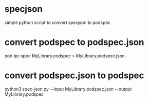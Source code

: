 # specjson
simple python script to convert specjson to podspec

# convert podspec to podspec.json
pod ipc spec MyLibrary.podspec > MyLibrary.podspec.json

# convert podspec.json to podspec
python3 spec-json.py --input MyLibrary.podspec.json --output MyLibrary.podspec

